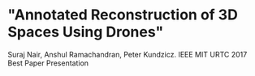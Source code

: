 # "Annotated Reconstruction of 3D Spaces Using Drones"
Suraj Nair, Anshul Ramachandran, Peter Kundzicz. IEEE MIT URTC 2017
Best Paper Presentation
